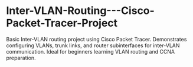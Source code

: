 # Inter-VLAN-Routing---Cisco-Packet-Tracer-Project
Basic Inter-VLAN routing project using Cisco Packet Tracer. Demonstrates configuring VLANs, trunk links, and router subinterfaces for inter-VLAN communication. Ideal for beginners learning VLAN routing and CCNA preparation.
